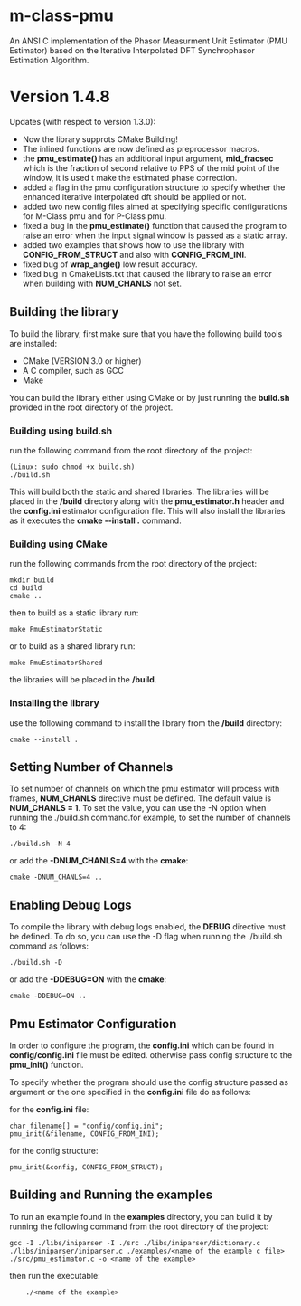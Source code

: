# __m-class-pmu__
An ANSI C implementation of the Phasor Measurment Unit Estimator (PMU Estimator) based on the Iterative Interpolated DFT Synchrophasor Estimation Algorithm.
# Version 1.4.8
Updates (with respect to version 1.3.0):

- Now the library supprots CMake Building!
- The inlined functions are now defined as preprocessor macros.
- the __pmu_estimate()__ has an additional input argument, __mid_fracsec__ which is the fraction of second relative to PPS of the mid point of the window, it is used t make the estimated phase correction.
- added a flag in the pmu configuration structure to specify whether the enhanced iterative interpolated dft should be applied or not.
- added two new config files aimed at specifying specific configurations for M-Class pmu and for P-Class pmu.
- fixed a bug in the __pmu_estimate()__ function that caused the program to raise an error when the input signal window is passed as a static array.
- added two examples that shows how to use the library with __CONFIG_FROM_STRUCT__ and also with __CONFIG_FROM_INI__.
- fixed bug of __wrap_angle()__ low result accuracy.
- fixed bug in CmakeLists.txt that caused the library to raise an error when building with __NUM_CHANLS__ not set.

## __Building the library__
To build the library, first make sure that you have the following build tools are installed:

- CMake (VERSION 3.0 or higher)
- A C compiler, such as GCC
- Make

You can build the library either using CMake or by just running the __build.sh__ provided in the root directory of the project.
### __Building using build.sh__

run the following command from the root directory of the project:

    (Linux: sudo chmod +x build.sh)
    ./build.sh

This will build both the static and shared libraries. The libraries will be placed in the __/build__ directory along with the __pmu_estimator.h__ header and the __config.ini__ estimator configuration file. This will also install the libraries as it executes the __cmake --install .__ command.

### __Building using CMake__

run the following commands from the root directory of the project:

    mkdir build
    cd build
    cmake ..

then to build as a static library run:

    make PmuEstimatorStatic

or to build as a shared library run:

    make PmuEstimatorShared

the libraries will be placed in the __/build__.

### __Installing the library__
use the following command to install the library from the __/build__ directory:

    cmake --install .
## __Setting Number of Channels__
To set number of channels on which the pmu estimator will process with frames, __NUM_CHANLS__ directive must be defined. The default value is __NUM_CHANLS = 1__. To set the value, you can use the -N option when running the ./build.sh command.for example, to set the number of channels to 4:

    ./build.sh -N 4

or add the __-DNUM_CHANLS=4__ with the __cmake__:

    cmake -DNUM_CHANLS=4 ..

## __Enabling Debug Logs__
To compile the library with debug logs enabled, the __DEBUG__ directive must be defined. To do so, you can use the -D flag when running the ./build.sh command as follows:

    ./build.sh -D

or add the __-DDEBUG=ON__ with the __cmake__:

    cmake -DDEBUG=ON ..

## __Pmu Estimator Configuration__

In order to configure the program, the __config.ini__ which can be found in __config/config.ini__ file must be edited. otherwise pass config structure to the __pmu_init()__ function.

To specify whether the program should use the config structure passed as argument or the one specified in the __config.ini__ file do as follows:

for the __config.ini__ file:

    char filename[] = "config/config.ini";
    pmu_init(&filename, CONFIG_FROM_INI);

for the config structure:
    
    pmu_init(&config, CONFIG_FROM_STRUCT);

## __Building and Running the examples__

To run an example found in the __examples__ directory, you can build it by running the following command from the root directory of the project:

    gcc -I ./libs/iniparser -I ./src ./libs/iniparser/dictionary.c ./libs/iniparser/iniparser.c ./examples/<name of the example c file> ./src/pmu_estimator.c -o <name of the example>

then run the executable:
    
        ./<name of the example>
